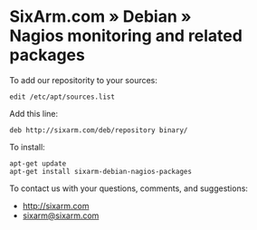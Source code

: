 # SixArm.com » Debian » <br> Nagios monitoring and related packages

To add our repositority to your sources:

    edit /etc/apt/sources.list

Add this line:

    deb http://sixarm.com/deb/repository binary/

To install:

    apt-get update
    apt-get install sixarm-debian-nagios-packages

To contact us with your questions, comments, and suggestions:

  * http://sixarm.com
  * sixarm@sixarm.com
